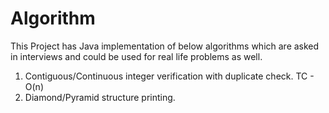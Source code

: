 # Algorithm
This Project has Java implementation of below algorithms which are asked in interviews and could be used for real life problems as well.

1. Contiguous/Continuous integer verification with duplicate check. TC - O(n)  
2. Diamond/Pyramid structure printing.
